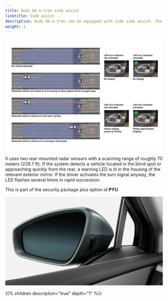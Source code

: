 ```yaml
---
title: Audi Q4 e-tron side assist
linktitle: Side assist
description: Audi Q4 e-tron can be equipped with side side assist. The Audi side assist lane-changing assistant helps the driver to change lanes at driving speeds of 15 km/h (9.3 mph) and faster.
weight: 1
---
```


![Audi side assist](audisideassist.jpg "Audi side assist")

 It uses two rear-mounted radar sensors with a scanning range of roughly 70 meters (229.7 ft). If the system detects a vehicle located in the blind spot or approaching quickly from the rear, a warning LED is lit in the housing of the relevant exterior mirror. If the driver activates the turn signal anyway, the LED flashes several times in rapid succession.

 This is part of the security package plus option id **PYU**

 ![Mirrors](mirrors.jpg "Audi Q4 mirror with side assist indication light")

{{% children description="true" depth="1" %}}
